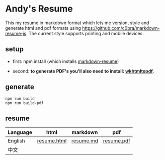 Andy's Resume
=============

This my resume in markdown format which lets me version, style and generate html and pdf formats using https://github.com/c0bra/markdown-resume-js. The current style supports printing and mobile devices.

## setup
* first: npm install (which installs [markdown-resume](https://github.com/there4/markdown-resume))

* second: __to generate PDF's you'll also need to install: [wkhtmltopdf](https://github.com/pdfkit/pdfkit/wiki/Installing-WKHTMLTOPDF)__.

## generate
```shell
npm run build
npm run build-pdf
```
## resume
| Language | html                                                                                                     | markdown                                                               | pdf                                                                      |
|----------|----------------------------------------------------------------------------------------------------------|------------------------------------------------------------------------|--------------------------------------------------------------------------|
| English  | [resume.html](http://htmlpreview.github.io/?https://github.com/liusenhua/resume/blob/master/resume.html) | [resume.md](https://github.com/liusenhua/resume/blob/master/resume.md) | [resume.pdf](https://github.com/liusenhua/resume/blob/master/resume.pdf) |
| 中文     |                                                                                                          |                                                                        |                                                                          |
